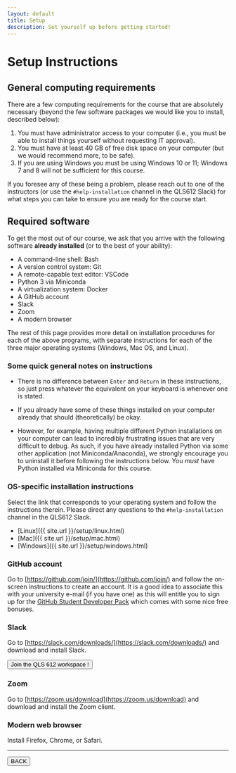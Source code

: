 ```yaml
---
layout: default
title: Setup
description: Set yourself up before getting started!
---
```


# Setup Instructions

## General computing requirements

There are a few computing requirements for the course that are absolutely
necessary (beyond the few software packages we would like you to install,
described below):

1. You must have administrator access to your computer (i.e., you must be able
   to install things yourself without requesting IT approval).
1. You must have at least 40 GB of free disk space on your computer (but we
   would recommend more, to be safe).
1. If you are using Windows you must be using Windows 10 or 11; Windows 7 and 8
   will not be sufficient for this course.

If you foresee any of these being a problem, please reach out to one of the
instructors (or use the `#help-installation` channel in the QLS612 Slack) for
what steps you can take to ensure you are ready for the course start.

## Required software

To get the most out of our course, we ask that you arrive with the following
software **already installed** (or to the best of your ability):

- A command-line shell: Bash
- A version control system: Git
- A remote-capable text editor: VSCode
- Python 3 via Miniconda
- A virtualization system: Docker
- A GitHub account
- Slack
- Zoom
- A modern browser

The rest of this page provides more detail on installation procedures for each
of the above programs, with separate instructions for each of the three major
operating systems (Windows, Mac OS, and Linux).

### Some quick general notes on instructions

- There is no difference between `Enter` and `Return` in these instructions,
  so just press whatever the equivalent on your keyboard is whenever one is stated.

- If you already have some of these things installed on your computer already that should (theoretically) be okay.

- However, for example, having multiple different Python installations
  on your computer can lead to incredibly frustrating issues that are very difficult to debug.
  As such, if you have already installed Python via some other application (not Miniconda/Anaconda),
  we strongly encourage you to uninstall it before following the instructions below.
  You _must_ have Python installed via Miniconda for this course.

### OS-specific installation instructions

Select the link that corresponds to your operating system and follow the
instructions therein. Please direct any questions to the `#help-installation`
channel in the QLS612 Slack.

- [Linux]({{ site.url }}/setup/linux.html)
- [Mac]({{ site.url }}/setup/mac.html)
- [Windows]({{ site.url }}/setup/windows.html)

### GitHub account

Go to [https://github.com/join/](https://github.com/join/) and follow the
on-screen instructions to create an account.
It is a good idea to associate this
with your university e-mail (if you have one) as this will entitle you to sign
up for the [GitHub Student Developer Pack](https://education.github.com/pack)
which comes with some nice free bonuses.

### Slack

Go to [https://slack.com/downloads/](https://slack.com/downloads/) and download and install Slack.

<a href="https://qls612-bhs.slack.com"><button>Join the QLS 612 workspace !</button></a>

### Zoom

Go to [https://zoom.us/download](https://zoom.us/download) and download and install the Zoom client.

### Modern web browser

Install Firefox, Chrome, or Safari.

---

<a href="{{ site.url }}"><button>BACK</button></a>

